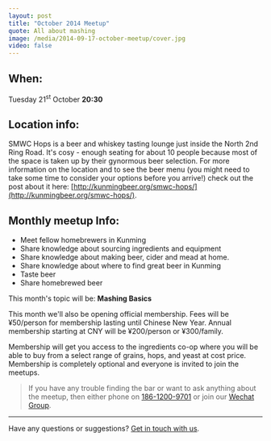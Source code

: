 ```yaml
---
layout: post
title: "October 2014 Meetup"
quote: All about mashing
image: /media/2014-09-17-october-meetup/cover.jpg
video: false
---
```


## When:

Tuesday 21<sup>st</sup> October
**20:30**

## Location info:

SMWC Hops is a beer and whiskey tasting lounge just inside the North 2nd Ring Road. It's cosy - enough seating for about 10 people because most of the space is taken up by their gynormous beer selection. For more information on the location and to see the beer menu (you might need to take some time to consider your options before you arrive!) check out the post about it here: [http://kunmingbeer.org/smwc-hops/](http://kunmingbeer.org/smwc-hops/).

## Monthly meetup Info:

* Meet fellow homebrewers in Kunming
* Share knowledge about sourcing ingredients and equipment
* Share knowledge about making beer, cider and mead at home.
* Share knowledge about where to find great beer in Kunming
* Taste beer
* Share homebrewed beer


This month's topic will be: **Mashing Basics**


This month we'll also be opening official membership. Fees will be ¥50/person for membership lasting until Chinese New Year. Annual membership starting at CNY will be ¥200/person or ¥300/family.


Membership will get you access to the ingredients co-op where you will be able to buy from a select range of grains, hops, and yeast at cost price. Membership is completely optional and everyone is invited to join the meetups.

> If you have any trouble finding the bar or want to ask anything about the meetup, then either phone on [186-1200-9701](tel:18612009701) or join our [Wechat Group](/media/qr-code.jpg).

-----
Have any questions or suggestions? [Get in touch with us](mailto:hello@kunmingbeer.org).
